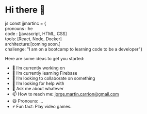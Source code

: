 <h1>Hi there 👋</h1>
js
const jjmartinc = {<br>
pronouns : he<br>
code : [javascript, HTML, CSS]<br>
tools: [React, Node, Docker]<br>
architecture:[coming soon.]<br>
challenge: "I am on a bootcamp to learning code to be a developer"}<br>



Here are some ideas to get you started:

- 🔭 I’m currently working on
- 🌱 I’m currently learning Firebase
- 👯 I’m looking to collaborate on something
- 🤔 I’m looking for help with 
- 💬 Ask me about whatever
- 📫 How to reach me: jorge.martin.carrion@gmail.com
- 😄 Pronouns: ...
- ⚡ Fun fact: Play video games.

